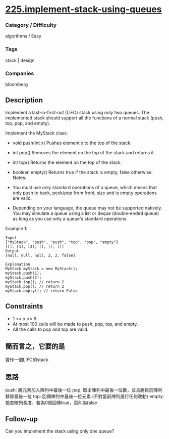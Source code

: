 # [225.implement-stack-using-queues](https://leetcode.com/problems/implement-stack-using-queues/)

### Category / Difficulty
algorithms / Easy

### Tags
stack | design
	 		
### Companies
bloomberg

## Description

Implement a last-in-first-out (LIFO) stack using only two queues. The implemented stack should support all the functions of a normal stack (push, top, pop, and empty).

Implement the MyStack class:

- void push(int x) Pushes element x to the top of the stack.
- int pop() Removes the element on the top of the stack and returns it.
- int top() Returns the element on the top of the stack.
- boolean empty() Returns true if the stack is empty, false otherwise.
Notes:

- You must use only standard operations of a queue, which means that only push to back, peek/pop from front, size and is empty operations are valid.
- Depending on your language, the queue may not be supported natively. You may simulate a queue using a list or deque (double-ended queue) as long as you use only a queue's standard operations.
 

Example 1:
```
Input
["MyStack", "push", "push", "top", "pop", "empty"]
[[], [1], [2], [], [], []]
Output
[null, null, null, 2, 2, false]

Explanation
MyStack myStack = new MyStack();
myStack.push(1);
myStack.push(2);
myStack.top(); // return 2
myStack.pop(); // return 2
myStack.empty(); // return False
```

## Constraints
- 1 <= x <= 9
- At most 100 calls will be made to push, pop, top, and empty.
- All the calls to pop and top are valid.

## 簡而言之，它要的是
實作一個LIFO的stack

## 思路
push: 將元素加入陣列中最後一位
pop: 取出陣列中最後一位數，並且將目前陣列移除最後一位
top: 回傳陣列中最後一位元素 (不對當前陣列進行任何改動)
empty: 檢查陣列長度，若為0就回傳true，否則為false


## Follow-up
Can you implement the stack using only one queue?

